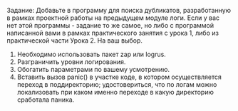 Задание:
Добавьте в программу для поиска дубликатов, разработанную в рамках проектной работы на предыдущем модуле логи.
Если у вас нет этой программы - задание то же самое, но либо с программой написанной вами в рамках практического занятия с урока 1, либо из практической части Урока 2. На ваш выбор.
1) Необходимо использовать пакет zap или logrus.
2) Разграничить уровни логирования.
3) Обогатить параметрами по вашему усмотрению.
4) Вставить вызов panic() в участке коде, в котором осуществляется переход в поддиректорию; удостовериться, что по логам можно локализовать при каком именно переходе в какую директорию сработала паника.